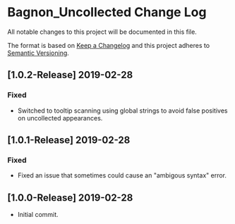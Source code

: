 # Bagnon_Uncollected Change Log
All notable changes to this project will be documented in this file.

The format is based on [Keep a Changelog](http://keepachangelog.com/) 
and this project adheres to [Semantic Versioning](http://semver.org/).

## [1.0.2-Release] 2019-02-28
### Fixed
- Switched to tooltip scanning using global strings to avoid false positives on uncollected appearances. 

## [1.0.1-Release] 2019-02-28
### Fixed
- Fixed an issue that sometimes could cause an "ambigous syntax" error. 

## [1.0.0-Release] 2019-02-28
- Initial commit.

